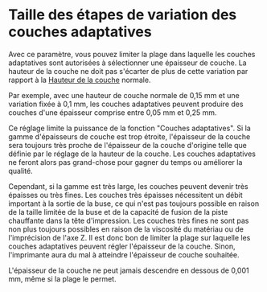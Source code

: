 Taille des étapes de variation des couches adaptatives
===

Avec ce paramètre, vous pouvez limiter la plage dans laquelle les couches adaptatives sont autorisées à sélectionner une épaisseur de couche. La hauteur de la couche ne doit pas s'écarter de plus de cette variation par rapport à la [Hauteur de la couche](../resolution/layer_height.md) normale.

Par exemple, avec une hauteur de couche normale de 0,15 mm et une variation fixée à 0,1 mm, les couches adaptatives peuvent produire des couches d'une épaisseur comprise entre 0,05 mm et 0,25 mm.

Ce réglage limite la puissance de la fonction "Couches adaptatives". Si la gamme d'épaisseurs de couche est trop étroite, l'épaisseur de la couche sera toujours très proche de l'épaisseur de la couche d'origine telle que définie par le réglage de la hauteur de la couche. Les couches adaptatives ne feront alors pas grand-chose pour gagner du temps ou améliorer la qualité.

Cependant, si la gamme est très large, les couches peuvent devenir très épaisses ou très fines. Les couches très épaisses nécessitent un débit important à la sortie de la buse, ce qui n'est pas toujours possible en raison de la taille limitée de la buse et de la capacité de fusion de la piste chauffante dans la tête d'impression. Les couches très fines ne sont pas non plus toujours possibles en raison de la viscosité du matériau ou de l'imprécision de l'axe Z. Il est donc bon de limiter la plage sur laquelle les couches adaptatives peuvent régler l'épaisseur de la couche. Sinon, l'imprimante aura du mal à atteindre l'épaisseur de couche souhaitée.

L'épaisseur de la couche ne peut jamais descendre en dessous de 0,001 mm, même si la plage le permet.
